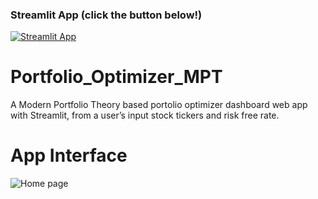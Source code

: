 ### Streamlit App (click the button below!)

[![Streamlit App](https://static.streamlit.io/badges/streamlit_badge_black_white.svg)](https://portfolio-optimizer.streamlit.app/)

# Portfolio_Optimizer_MPT

A Modern Portfolio Theory based portolio optimizer dashboard web app with Streamlit, from a user’s input stock tickers and risk free rate. 

# App Interface

![Home page](home_po.gif)
